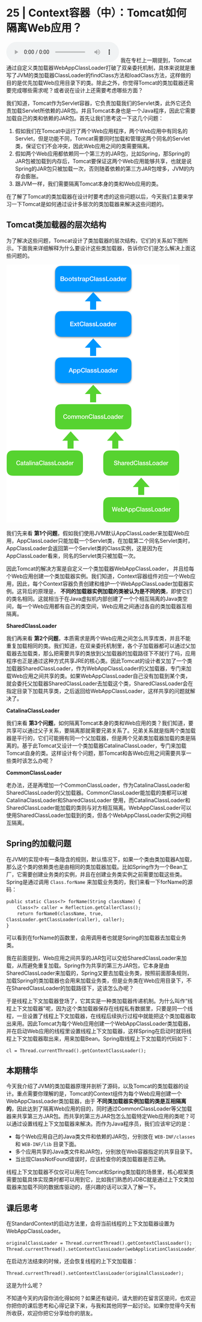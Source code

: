 # 25 | Context容器（中）：Tomcat如何隔离Web应用？
<audio src='./25-Context容器（中）：Tomcat如何隔离Web应用？.mp3' controls></audio>
我在专栏上一期提到，Tomcat通过自定义类加载器WebAppClassLoader打破了双亲委托机制，具体来说就是重写了JVM的类加载器ClassLoader的findClass方法和loadClass方法，这样做的目的是优先加载Web应用目录下的类。除此之外，你觉得Tomcat的类加载器还需要完成哪些需求呢？或者说在设计上还需要考虑哪些方面？

我们知道，Tomcat作为Servlet容器，它负责加载我们的Servlet类，此外它还负责加载Servlet所依赖的JAR包。并且Tomcat本身也是一个Java程序，因此它需要加载自己的类和依赖的JAR包。首先让我们思考这一下这几个问题：

1. 假如我们在Tomcat中运行了两个Web应用程序，两个Web应用中有同名的Servlet，但是功能不同，Tomcat需要同时加载和管理这两个同名的Servlet类，保证它们不会冲突，因此Web应用之间的类需要隔离。
2. 假如两个Web应用都依赖同一个第三方的JAR包，比如Spring，那Spring的JAR包被加载到内存后，Tomcat要保证这两个Web应用能够共享，也就是说Spring的JAR包只被加载一次，否则随着依赖的第三方JAR包增多，JVM的内存会膨胀。
3. 跟JVM一样，我们需要隔离Tomcat本身的类和Web应用的类。

在了解了Tomcat的类加载器在设计时要考虑的这些问题以后，今天我们主要来学习一下Tomcat是如何通过设计多层次的类加载器来解决这些问题的。

## Tomcat类加载器的层次结构

为了解决这些问题，Tomcat设计了类加载器的层次结构，它们的关系如下图所示。下面我来详细解释为什么要设计这些类加载器，告诉你它们是怎么解决上面这些问题的。

![](images/105711/6260716096c77cb89a375e4ac3572923.png)

我们先来看 **第1个问题**，假如我们使用JVM默认AppClassLoader来加载Web应用，AppClassLoader只能加载一个Servlet类，在加载第二个同名Servlet类时，AppClassLoader会返回第一个Servlet类的Class实例，这是因为在AppClassLoader看来，同名的Servlet类只被加载一次。

因此Tomcat的解决方案是自定义一个类加载器WebAppClassLoader， 并且给每个Web应用创建一个类加载器实例。我们知道，Context容器组件对应一个Web应用，因此，每个Context容器负责创建和维护一个WebAppClassLoader加载器实例。这背后的原理是， **不同的加载器实例加载的类被认为是不同的类**，即使它们的类名相同。这就相当于在Java虚拟机内部创建了一个个相互隔离的Java类空间，每一个Web应用都有自己的类空间，Web应用之间通过各自的类加载器互相隔离。

**SharedClassLoader**

我们再来看 **第2个问题**，本质需求是两个Web应用之间怎么共享库类，并且不能重复加载相同的类。我们知道，在双亲委托机制里，各个子加载器都可以通过父加载器去加载类，那么把需要共享的类放到父加载器的加载路径下不就行了吗，应用程序也正是通过这种方式共享JRE的核心类。因此Tomcat的设计者又加了一个类加载器SharedClassLoader，作为WebAppClassLoader的父加载器，专门来加载Web应用之间共享的类。如果WebAppClassLoader自己没有加载到某个类，就会委托父加载器SharedClassLoader去加载这个类，SharedClassLoader会在指定目录下加载共享类，之后返回给WebAppClassLoader，这样共享的问题就解决了。

**CatalinaClassLoader**

我们来看 **第3个问题**，如何隔离Tomcat本身的类和Web应用的类？我们知道，要共享可以通过父子关系，要隔离那就需要兄弟关系了。兄弟关系就是指两个类加载器是平行的，它们可能拥有同一个父加载器，但是两个兄弟类加载器加载的类是隔离的。基于此Tomcat又设计一个类加载器CatalinaClassLoader，专门来加载Tomcat自身的类。这样设计有个问题，那Tomcat和各Web应用之间需要共享一些类时该怎么办呢？

**CommonClassLoader**

老办法，还是再增加一个CommonClassLoader，作为CatalinaClassLoader和SharedClassLoader的父加载器。CommonClassLoader能加载的类都可以被CatalinaClassLoader和SharedClassLoader 使用，而CatalinaClassLoader和SharedClassLoader能加载的类则与对方相互隔离。WebAppClassLoader可以使用SharedClassLoader加载到的类，但各个WebAppClassLoader实例之间相互隔离。

## Spring的加载问题

在JVM的实现中有一条隐含的规则，默认情况下，如果一个类由类加载器A加载，那么这个类的依赖类也是由相同的类加载器加载。比如Spring作为一个Bean工厂，它需要创建业务类的实例，并且在创建业务类实例之前需要加载这些类。Spring是通过调用 `Class.forName` 来加载业务类的，我们来看一下forName的源码：

```
public static Class<?> forName(String className) {
    Class<?> caller = Reflection.getCallerClass();
    return forName0(className, true, ClassLoader.getClassLoader(caller), caller);
}

```

可以看到在forName的函数里，会用调用者也就是Spring的加载器去加载业务类。

我在前面提到，Web应用之间共享的JAR包可以交给SharedClassLoader来加载，从而避免重复加载。Spring作为共享的第三方JAR包，它本身是由SharedClassLoader来加载的，Spring又要去加载业务类，按照前面那条规则，加载Spring的类加载器也会用来加载业务类，但是业务类在Web应用目录下，不在SharedClassLoader的加载路径下，这该怎么办呢？

于是线程上下文加载器登场了，它其实是一种类加载器传递机制。为什么叫作“线程上下文加载器”呢，因为这个类加载器保存在线程私有数据里，只要是同一个线程，一旦设置了线程上下文加载器，在线程后续执行过程中就能把这个类加载器取出来用。因此Tomcat为每个Web应用创建一个WebAppClassLoader类加载器，并在启动Web应用的线程里设置线程上下文加载器，这样Spring在启动时就将线程上下文加载器取出来，用来加载Bean。Spring取线程上下文加载的代码如下：

```
cl = Thread.currentThread().getContextClassLoader();

```

## 本期精华

今天我介绍了JVM的类加载器原理并剖析了源码，以及Tomcat的类加载器的设计。重点需要你理解的是，Tomcat的Context组件为每个Web应用创建一个WebAppClassLoader类加载器，由于 **不同类加载器实例加载的类是互相隔离的**，因此达到了隔离Web应用的目的，同时通过CommonClassLoader等父加载器来共享第三方JAR包。而共享的第三方JAR包怎么加载特定Web应用的类呢？可以通过设置线程上下文加载器来解决。而作为Java程序员，我们应该牢记的是：

- 每个Web应用自己的Java类文件和依赖的JAR包，分别放在 `WEB-INF/classes` 和 `WEB-INF/lib` 目录下面。
- 多个应用共享的Java类文件和JAR包，分别放在Web容器指定的共享目录下。
- 当出现ClassNotFound错误时，应该检查你的类加载器是否正确。

线程上下文加载器不仅仅可以用在Tomcat和Spring类加载的场景里，核心框架类需要加载具体实现类时都可以用到它，比如我们熟悉的JDBC就是通过上下文类加载器来加载不同的数据库驱动的，感兴趣的话可以深入了解一下。

## 课后思考

在StandardContext的启动方法里，会将当前线程的上下文加载器设置为WebAppClassLoader。

```
originalClassLoader = Thread.currentThread().getContextClassLoader();
Thread.currentThread().setContextClassLoader(webApplicationClassLoader);

```

在启动方法结束的时候，还会恢复线程的上下文加载器：

```
Thread.currentThread().setContextClassLoader(originalClassLoader);

```

这是为什么呢？

不知道今天的内容你消化得如何？如果还有疑问，请大胆的在留言区提问，也欢迎你把你的课后思考和心得记录下来，与我和其他同学一起讨论。如果你觉得今天有所收获，欢迎你把它分享给你的朋友。